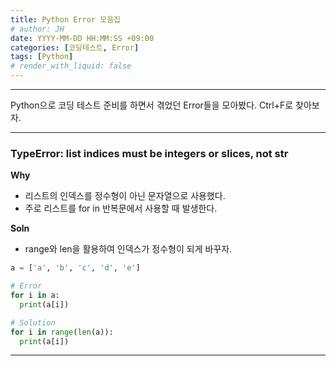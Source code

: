 ```yaml
---
title: Python Error 모음집
# author: JH
date: YYYY-MM-DD HH:MM:SS +09:00
categories: [코딩테스트, Error]
tags: [Python]
# render_with_liquid: false
---
```


---

Python으로 코딩 테스트 준비를 하면서 겪었던 Error들을 모아봤다. Ctrl+F로 찾아보자.

---

### **TypeError: list indices must be integers or slices, not str**

**Why**

- 리스트의 인덱스를 정수형이 아닌 문자열으로 사용했다.
- 주로 리스트를 for in 반복문에서 사용할 때 발생한다.

**Soln**

- range와 len을 활용하여 인덱스가 정수형이 되게 바꾸자.

```python
a = ['a', 'b', 'c', 'd', 'e']

# Error
for i in a:
  print(a[i])

# Solution
for i in range(len(a)):
  print(a[i])
```

---
